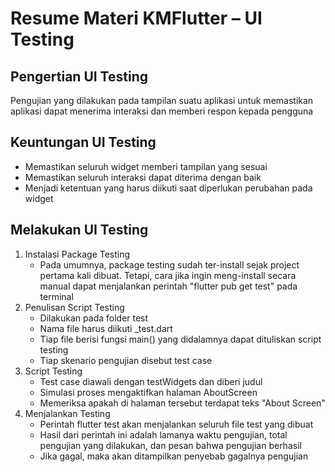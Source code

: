 # Resume Materi KMFlutter – UI Testing

## Pengertian UI Testing
Pengujian yang dilakukan pada tampilan suatu aplikasi untuk memastikan aplikasi dapat menerima interaksi dan memberi respon kepada pengguna

## Keuntungan UI Testing
- Memastikan seluruh widget memberi tampilan yang sesuai
- Memastikan seluruh interaksi dapat diterima dengan baik
- Menjadi ketentuan yang harus diikuti saat diperlukan perubahan pada widget

## Melakukan UI Testing
1. Instalasi Package Testing
    - Pada umumnya, package testing sudah ter-install sejak project pertama kali dibuat. Tetapi, cara jika ingin meng-install secara manual dapat menjalankan perintah "flutter pub get test" pada terminal
2. Penulisan Script Testing
    - Dilakukan pada folder test
    - Nama file harus diikuti _test.dart
    - Tiap file berisi fungsi main() yang didalamnya dapat dituliskan script testing
    - Tiap skenario pengujian disebut test case
3. Script Testing
    - Test case diawali dengan testWidgets dan diberi judul
    - Simulasi proses mengaktifkan halaman AboutScreen
    - Memeriksa apakah di halaman tersebut terdapat teks "About Screen"
4. Menjalankan Testing
    - Perintah flutter test akan menjalankan seluruh file test yang dibuat
    - Hasil dari perintah ini adalah lamanya waktu pengujian, total pengujian yang dilakukan, dan pesan bahwa pengujian berhasil
    - Jika gagal, maka akan ditampilkan penyebab gagalnya pengujian